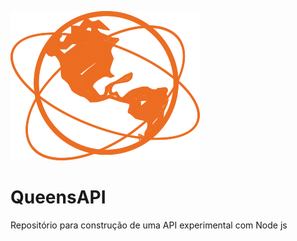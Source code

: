![img](https://github.com/lowliet64/QueensAPI/blob/main/queens_API.png)
# QueensAPI  
Repositório para construção de uma API experimental com Node js


